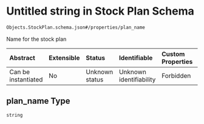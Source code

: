 # Untitled string in Stock Plan Schema

```txt
Objects.StockPlan.schema.json#/properties/plan_name
```

Name for the stock plan

| Abstract            | Extensible | Status         | Identifiable            | Custom Properties | Additional Properties | Access Restrictions | Defined In                                                                            |
| :------------------ | :--------- | :------------- | :---------------------- | :---------------- | :-------------------- | :------------------ | :------------------------------------------------------------------------------------ |
| Can be instantiated | No         | Unknown status | Unknown identifiability | Forbidden         | Allowed               | none                | [StockPlan.schema.json*](../out/objects/StockPlan.schema.json "open original schema") |

## plan_name Type

`string`
